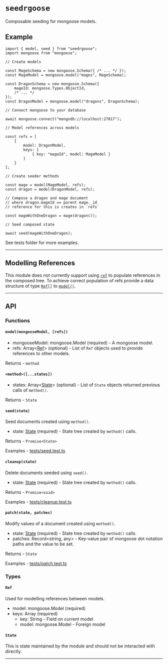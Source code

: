 # `seedrgoose`

Composable seeding for mongoose models.

## Example

```
import { model, seed } from "seedrgoose";
import mongoose from "mongoose";

// Create models

const MageSchema = new mongoose.Schema({ /* ... */ });
const MageModel = mongoose.model("mages", MageSchema);

const DragonSchema = new mongoose.Schema({
    mageId: mongoose.Types.ObjectId,
    /* ... */
});
const DragonModel = mongoose.model("dragons", DragonSchema);

// Connect mongoose to your database

await mongoose.connect("mongodb://localhost:27017");

// Model references across models

const refs = [
    {
        model: DragonModel,
        keys: [
            { key: "mageId", model: MageModel }
        ]
    }
];

// Create seeder methods

const mage = model(MageModel, refs);
const dragon = model(DragonModel, refs);

// Compose a dragon and mage document
// where dragon.mageId == parent mage._id
// reference for this is creates in `refs`

const mageWithOneDragon = mage(dragon());

// Seed composed state

await seed(mageWithOneDragon);
```

See tests folder for more examples.

---

## Modelling References

This module does not currently support using [`ref`](https://mongoosejs.com/docs/api.html#schematype_SchemaType-ref) to populate references in the composed tree. To achieve correct population of refs provide a data structure of type [`Ref[]`](#Ref) to [`model()`](#methodstates).

---

## API

### **Functions**

#### `model(mongooseModel, [refs])`

- mongooseModel: mongoose.Model (required) - A mongoose model.
- refs: Array\<[Ref](#Ref)\> (optional) - List of `Ref` objects used to provide references to other models.

Returns - `method`

#### `<method>([...states])`

- states: Array\<[State](#State)\> (optional) - List of `State` objects returned previous calls of `method()`.

Returns - `State`

#### `seed(state)`

Seed documents created using `method()`.

- state: [State](#State) (required) - State tree created by `method()` calls.

Returns - `Promise<State>`

Examples - [tests/seed.test.ts](tests/seed.test.ts)

#### `cleanup(state)`

Delete documents seeded using `seed()`.

- state: [State](#State) (required) - State tree created by `method()` calls.

Returns - `Promise<void>`

Examples - [tests/cleanup.test.ts](tests/cleanup.test.ts)

#### `patch(state, patches)`

Modify values of a document created using `method()`.

- state: [State](#State) (required) - State tree created by `method()` calls.
- patches: Record<string, any> - Key-value pair of mongoose dot notation paths and the value to be set.

Returns - `State`

Examples - [tests/patch.test.ts](tests/patch.test.ts)

### **Types**

#### `Ref`

Used for modelling references between models.

- model: mongoose.Model (required)
- keys: Array (required)
  - key: String - Field on current model
  - model: mongoose.Model - Foreign model

#### `State`

This is state maintained by the module and should not be interacted with directly.

---

